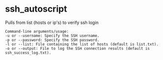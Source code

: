# ssh_autoscript
Pulls from list (hosts or ip's) to verify ssh login

	Command-line arguments/usage:
    -u or --username: Specify the SSH username.
    -p or --password: Specify the SSH password.
    -l or --list: File containing the list of hosts (default is list.txt).
    -o or --output: File to log the SSH connection results (default is ssh_success_log.txt).
